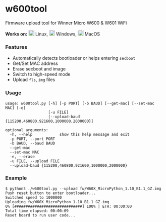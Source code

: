 # w600tool
Firmware upload tool for Winner Micro W600 & W601 WiFi

**Works on:** 
<img src="https://cdn.rawgit.com/simple-icons/simple-icons/develop/icons/linux.svg" width="18" height="18" /> Linux,
<img src="https://cdn.rawgit.com/simple-icons/simple-icons/develop/icons/windows.svg" width="18" height="18" /> Windows,
<img src="https://cdn.rawgit.com/simple-icons/simple-icons/develop/icons/apple.svg" width="18" height="18" /> MacOS

### Features
- Automatically detects bootloader or helps entering `secboot`
- Get/Set MAC address
- Erase secboot and image
- Switch to high-speed mode
- Upload `fls`, `img` files

### Usage
```log
usage: w600tool.py [-h] [-p PORT] [-b BAUD] [--get-mac] [--set-mac MAC] [-e]
                   [-u FILE]
                   [--upload-baud {115200,460800,921600,1000000,2000000}]

optional arguments:
  -h, --help            show this help message and exit
  -p PORT, --port PORT
  -b BAUD, --baud BAUD
  --get-mac
  --set-mac MAC
  -e, --erase
  -u FILE, --upload FILE
  --upload-baud {115200,460800,921600,1000000,2000000}
```

### Example
```log
$ python3 ./w600tool.py --upload fw/W60X_MicroPython_1.10_B1.1_GZ.img
Push reset button to enter bootloader...
Switched speed to 1000000
Uploading fw/W60X_MicroPython_1.10_B1.1_GZ.img
0% [##############################] 100% | ETA: 00:00:00
Total time elapsed: 00:00:09
Reset board to run user code...
```
